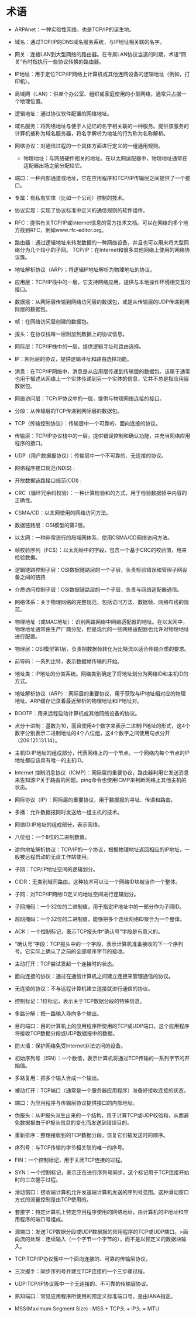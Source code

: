 # 术语

* ARPAnet：一种实验性网络，也是TCP/IP的诞生地。
* 域名：通过TCP/IP的DNS域名服务系统，与IP地址相关联的名字。
* 网关：连接LAN到大型网络的路由器。在专属LAN协议当道的时期，术语“网关”有时指执行一些协议转换的路由器。
* IP地址：用于定位TCP/IP网络上计算机或其他连网设备的逻辑地址（例如，打印机）。
* 局域网（LAN）：供单个办公室、组织或家庭使用的小型网络，通常只占据一个地理位置。
* 逻辑地址：通过协议软件配置的网络地址。
* 域名服务：将网络地址与便于人记忆的名字相关联的一种服务。提供该服务的计算机被称为域名服务器，将名字解析为地址的行为称为名称解析。
* 网络协议：对通信过程的一个具体方面进行定义的一组通用规则。
  * 物理地址：与网络硬件相关的地址。在以太网适配器中，物理地址通常在适配器出场之前分配给它。
* 端口：一种内部通道或地址，它在应用程序和TCP/IP传输层之间提供了一个接口。
* 专属：有私有实体（比如一个公司）控制的技术。
* 协议实现：实现了协议标准中定义的通信规则的软件组件。
* RFC：提供有关TCP/IP或Internet信息的官方技术文档。可以在网络的多个地方找到RFC，例如www.rfc-editor.org。
* 路由器：通过逻辑地址来转发数据的一种网络设备，并且也可以用来将大型网络分为几个较小的子网。
  TCP/IP：在Internet和很多其他网络上使用的网络协议簇。
* 地址解析协议（ARP）；将逻辑IP地址解析为物理地址的协议。
* 应用层：TCP/IP栈中的一层，它支持网络应用，提供与本地操作环境相交互的接口。
* 数据报：从网际层传输到网络访问层的数据包，或是从传输层的UDP传递到网际层的数据包。
* 帧：在网络访问层创建的数据包。
* 报头：在协议栈每一层附加到数据上的协议信息。
* 网际层：TCP/IP栈中的一层，提供逻辑寻址和路由选择。
* IP：网际层的协议，提供逻辑寻址和路由选择功能。
* 消息：在TCP/IP网络中，消息是从应用层传递到传输层的数据包。该属于通常也用于描述从网络上一个实体传递到另一个实体的信息，它并不总是指应用层数据包。
* 网络访问层：TCP/IP协议中的一层，提供与物理网络连接的接口。
* 分段：从传输层的TCP传递到网际层的数据包。
* TCP（传输控制协议）：传输层中一个可靠的、面向连接的协议。
* 传输层：TCP/IP协议栈中的一层，提供错误控制和确认功能，并充当网络应用程序的接口。
* UDP（用户数据报协议）：传输层中一个不可靠的、无连接的协议。
* 网络程序接口规范(NDIS) : 
* 开放数据链路接口规范(ODI) : 
* CRC（循环冗余码校验）：一种计算检验和的方式，用于检验数据帧中内容的正确性。
* CSMA/CD：以太网使用的网络访问方法。
* 数据链路层：OSI模型的第2层。
* 以太网：一种非常流行的局域网体系，使用CSMA/CD网络访问方法。
* 帧校验序列（FCS）：以太网帧中的字段，包含一个基于CRC的校验值，用来检验数据。
* 逻辑链路控制子层：OSI数据链路层的一个子层，负责检验错误和管理子网设备之间的链路
* 介质访问控制子层：OSI数据链路层的一个子层，负责与网络适配器通信。
* 网络体系：关于物理网络的完整规范，包括访问方法、数据帧、网络布线的规范。
* 物理地址（或MAC地址）：识别网路网络中网络适配器的地址。在以太网中，物理地址通常由生产厂商分配，但是现代的一些网络适配器也允许对物理地址进行配置。
* 物理层：OSI模型第1层，负责把数据帧转化为比特流以适合传输介质的要求。
* 前导码：一系列比特，表示数据帧传输的开始。
* 地址类：IP地址的分类系统。网络类别确定了将地址划分为网络ID和主机ID的方式。
* 地址解析协议（ARP）：网际层的重要协议，用于获取与IP地址相对应的物理地址。ARP缓存记录着最近解析的物理地址和IP地址对。
* BOOTP：用来远程启动计算机或其他网络设备的协议。
* 点分十进制：基数为10，而且使用4个数字来表示二进制IP地址的形式，这4个数字分别表示二进制地址的4个八位组，这4个数字之间使用句点分开（209.121.131.14）。
* 主机ID:IP地址的组成部分，代表网络上的一个节点。一个网络内每个节点的IP地址都应该具有唯一的主机ID。
* Internet 控制消息协议（ICMP）：网际层的重要协议，路由器利用它发送消息来告知源IP关于路由的问题。ping命令也使用ICMP来判断网络上其他主机的状态。
* 网际协议（IP）：网际层的重要协议，用于数据报的寻址、传递和路由。
* 多播：允许数据报同时发送给一组主机的技术。
* 网络ID:IP地址的组成部分，表示网络。
* 八位组：一个8位的二进制数值。
* 逆向地址解析协议：TCP/IP的一个协议，根据物理地址返回相应的IP地址，一般被远程启动的无盘工作站使用。
* 子网：TCP/IP地址空间的逻辑划分。
* CIDR：无类别域间路由。这种技术可以让一个网络ID块被当作一个整体。
* 子网：对TCP/IP网络ID定义的地址空间进行逻辑划分。
* 子网掩码：一个32位的二进制值，用于指定IP地址中的一部分作为子网ID。
* 超网掩码：一个32位的二进制值，能够把多个连续网络ID聚合为一个整体。

* ACK：一个控制标记，表示TCP报头中“确认号”字段是有意义的。
* “确认号”字段：TCP报头中的一个字段，表示计算机准备接收的下一个序列号。它实际上确认了之前的全部顺序字节的接收。
* 主动打开：TCP尝试发起一个连接时的状态。
* 面向连接的协议：通过在通信计算机之间建立连接来管理通信的协议。
* 无连接的协议：不与远程计算机建立连接就进行通信的协议。
* 控制标记：1位标记，表示关于TCP数据分段的特殊信息。
* 多路分解：把一路输入导向多个输出。
* 目的端口：目的计算机上的应用程序所使用的TCP或UDP端口，这个应用程序将接收TCP数据分段或UDP数据报中的数据。
* 防火墙：保护网络免受Internet非法访问的设备。
* 初始序列号（ISN）：一个数值，表示计算机将通过TCP传输的一系列字节的开始值。
* 多路复用：把多个输入合成一个输出。
* 被动打开：TCP端口（通常是一个服务器应用程序）准备好接收连接的状态。
* 端口：为应用程序与传输层协议提供接口的内部地址。
* 伪报头：从IP报头派生出来的一个结构，用于计算TCP或UDP校验和，从而避免数据报由于IP报头信息的变化而发送到错误目的。
* 重新排序：整理接收到的TCP数据分段，恢复它们被发送时的顺序。
* 序列号：与TCP传输的字节相关联的唯一的序号。
* FIN：一个控制标记，用于关闭TCP连接的过程。
* SYN：一个控制标记，表示正在进行序列号同步。这个标记用于TCP连接开始时的三次握手过程。
* 滑动窗口：接收端计算机允许发送端计算机发送的序列号范围。这种滑动窗口方式的流量控制是由TCP使用的。
* 套接字：特定计算机上特定应用程序使用的网络地址，由计算机的IP地址和应用程序的端口号组成。
* 源端口：发送TCP数据分段或UDP数据报的应用程序的TCP或UDP端口。>面向流的处理：连续输入（一个字节一个字节的），而不是以预定义的数据块输入。
* TCP:TCP/IP协议簇中一个面向连接的、可靠的传输层协议。
* 三次握手：同步序列号并建立TCP连接的一个三步骤过程。
* UDP:TCP/IP协议簇中一个无连接的、不可靠的传输层协议。
* 熟知端口：常见应用程序所使用的预定义标准端口号，是由IANA指定。
* MSS(Maximum Segment Size) : MSS + TCP头 + IP头 = MTU
